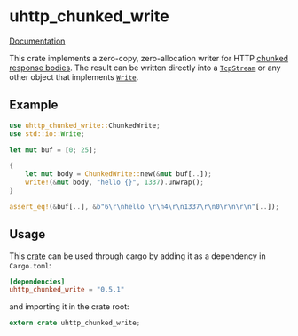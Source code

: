 # uhttp\_chunked\_write

[Documentation](https://docs.rs/uhttp_chunked_write)

This crate implements a zero-copy, zero-allocation writer for HTTP [chunked response
bodies](https://tools.ietf.org/html/rfc7230#section-4.1). The result can be written
directly into a
[`TcpStream`](https://doc.rust-lang.org/stable/std/net/struct.TcpStream.html) or any
other object that implements
[`Write`](https://doc.rust-lang.org/stable/std/io/trait.Write.html).

## Example

```rust
use uhttp_chunked_write::ChunkedWrite;
use std::io::Write;

let mut buf = [0; 25];

{
    let mut body = ChunkedWrite::new(&mut buf[..]);
    write!(&mut body, "hello {}", 1337).unwrap();
}

assert_eq!(&buf[..], &b"6\r\nhello \r\n4\r\n1337\r\n0\r\n\r\n"[..]);
```

## Usage

This [crate](https://crates.io/crates/uhttp_chunked_write) can be used through cargo by
adding it as a dependency in `Cargo.toml`:

```toml
[dependencies]
uhttp_chunked_write = "0.5.1"
```
and importing it in the crate root:

```rust
extern crate uhttp_chunked_write;
```
